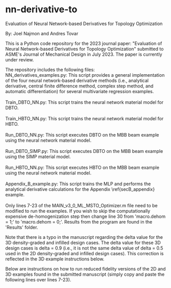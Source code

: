# nn-derivative-to
Evaluation of Neural Network-based Derivatives for Topology Optimization

By: Joel Najmon and Andres Tovar

This is a Python code repository for the 2023 journal paper: "Evaluation of Neural Network-based Derivatives for Topology Optimization" submitted to ASME's Journal of Mechanical Design in July 2023. The paper is currently under review.

The repository includes the following files:
\
    NN_derivatives_examples.py: This script provides a general implementation of the four neural network-based derivative methods (i.e., analytical derivative, central finite difference method, complex step method, and automatic differentiation) for several multivariate regression examples.
\
\
Train_DBTO_NN.py: This script trains the neural network material model for DBTO.
\
\
Train_HBTO_NN.py: This script trains the neural network material model for HBTO.
\
\
Run_DBTO_NN.py: This script executes DBTO on the MBB beam example using the neural network material model.
\
\
Run_DBTO_SIMP.py: This script executes DBTO on the MBB beam example using the SIMP material model.
\
\
Run_HBTO_NN.py: This script executes HBTO on the MBB beam example using the neural network material model.
\
\
Appendix_B_example.py: This script trains the MLP and performs the analytical derivative calculations for the Appendix \ref{secB_appendix} example.
\
\
Only lines 7-23 of the MAIN_v3_0_ML_MSTO_Optimizer.m file need to be modified to run the examples. If you wish to skip the computationally expensive de-homogenization step then change line 30 from 'macro.dehom = 1;' to 'macro.dehom = 0;'. Results from the program are found in the 'Results' folder.

Note that there is a typo in the manuscript regarding the delta value for the 3D density-graded and infilled design cases. The delta value for these 3D design cases is delta = 0.9 (i.e., it is not the same delta value of delta = 0.5 used in the 2D density-graded and infilled design cases). This correction is reflected in the 3D example instructions below.

Below are instructions on how to run reduced fidelity versions of the 2D and 3D examples found in the submitted manuscript (simply copy and paste the following lines over lines 7-23).
